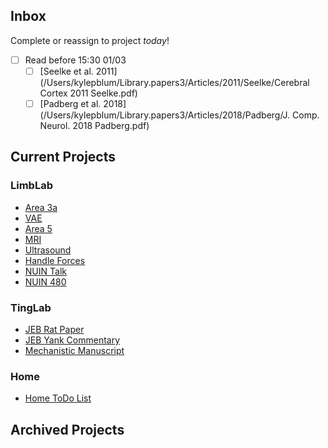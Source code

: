 ## Inbox
Complete or reassign to project _today_!

- [ ] Read before 15:30 01/03
  - [ ] [Seelke et al. 2011](/Users/kylepblum/Library.papers3/Articles/2011/Seelke/Cerebral Cortex 2011 Seelke.pdf)
  - [ ] [Padberg et al. 2018](/Users/kylepblum/Library.papers3/Articles/2018/Padberg/J. Comp. Neurol. 2018 Padberg.pdf)
 
## Current Projects
### LimbLab
- [Area 3a](Projects/Area3a_Notes.md)
- [VAE](Projects/VAE_Notes.md)
- [Area 5](Projects/Area5_Notes.md)
- [MRI](Projects/MRI_Notes.md)
- [Ultrasound](Projects/Ultrasound_Notes.md)
- [Handle Forces](Projects/HandleForces_Notes.md) 
- [NUIN Talk](Projects/NUINtalk_Notes.md)
- [NUIN 480](Courses/NUIN480_Notes.md)

### TingLab
- [JEB Rat Paper](Projects/2019JEB_ratsNotes.md)
- [JEB Yank Commentary](Projects/2019JEB_yankNotes.md)
- [Mechanistic Manuscript](Projects/2019_MechSpindleModelNotes.md)

### Home
- [Home ToDo List](Home/HomeToDo_Notes.md)

## Archived Projects






